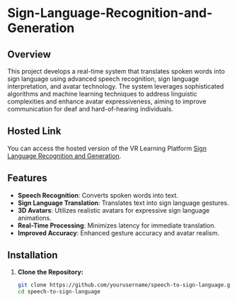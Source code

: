 # Sign-Language-Recognition-and-Generation

## Overview

This project develops a real-time system that translates spoken words into sign language using advanced speech recognition, sign language interpretation, and avatar technology. The system leverages sophisticated algorithms and machine learning techniques to address linguistic complexities and enhance avatar expressiveness, aiming to improve communication for deaf and hard-of-hearing individuals.

## Hosted Link

You can access the hosted version of the VR Learning Platform [Sign Language Recognition and Generation](https://NithinRoyale.github.io/Sign-Language-Recognition-and-Generation/).


## Features

- **Speech Recognition**: Converts spoken words into text.
- **Sign Language Translation**: Translates text into sign language gestures.
- **3D Avatars**: Utilizes realistic avatars for expressive sign language animations.
- **Real-Time Processing**: Minimizes latency for immediate translation.
- **Improved Accuracy**: Enhanced gesture accuracy and avatar realism.

## Installation

1. **Clone the Repository:**
   ```bash
   git clone https://github.com/yourusername/speech-to-sign-language.git
   cd speech-to-sign-language
